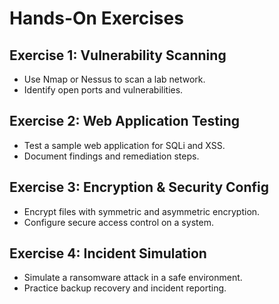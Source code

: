 # Hands-On Exercises

## Exercise 1: Vulnerability Scanning
- Use Nmap or Nessus to scan a lab network.
- Identify open ports and vulnerabilities.

## Exercise 2: Web Application Testing
- Test a sample web application for SQLi and XSS.
- Document findings and remediation steps.

## Exercise 3: Encryption & Security Config
- Encrypt files with symmetric and asymmetric encryption.
- Configure secure access control on a system.

## Exercise 4: Incident Simulation
- Simulate a ransomware attack in a safe environment.
- Practice backup recovery and incident reporting.
